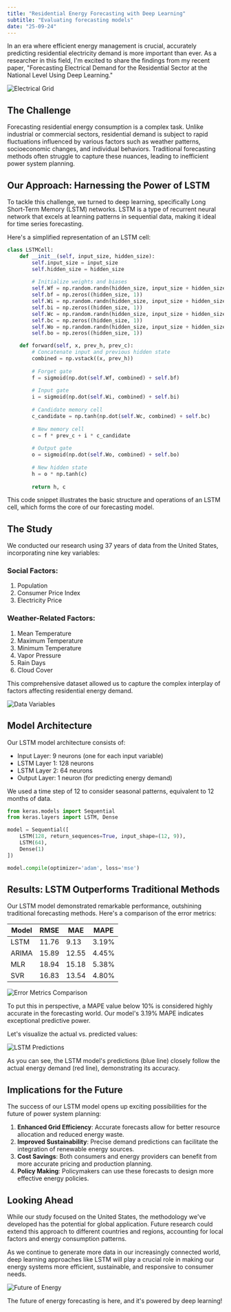 ```yaml
---
title: "Residential Energy Forecasting with Deep Learning"
subtitle: "Evaluating forecasting models"
date: "25-09-24"
---
```

<!-- # Residential Energy Forecasting with Deep Learning -->

In an era where efficient energy management is crucial, accurately predicting residential electricity demand is more important than ever. As a researcher in this field, I'm excited to share the findings from my recent paper, "Forecasting Electrical Demand for the Residential Sector at the National Level Using Deep Learning."

![Electrical Grid](https://api.placeholder.com/640x360?text=Electrical+Grid+Image)

## The Challenge

Forecasting residential energy consumption is a complex task. Unlike industrial or commercial sectors, residential demand is subject to rapid fluctuations influenced by various factors such as weather patterns, socioeconomic changes, and individual behaviors. Traditional forecasting methods often struggle to capture these nuances, leading to inefficient power system planning.

## Our Approach: Harnessing the Power of LSTM

To tackle this challenge, we turned to deep learning, specifically Long Short-Term Memory (LSTM) networks. LSTM is a type of recurrent neural network that excels at learning patterns in sequential data, making it ideal for time series forecasting.

Here's a simplified representation of an LSTM cell:

```python
class LSTMCell:
    def __init__(self, input_size, hidden_size):
        self.input_size = input_size
        self.hidden_size = hidden_size
        
        # Initialize weights and biases
        self.Wf = np.random.randn(hidden_size, input_size + hidden_size)
        self.bf = np.zeros((hidden_size, 1))
        self.Wi = np.random.randn(hidden_size, input_size + hidden_size)
        self.bi = np.zeros((hidden_size, 1))
        self.Wc = np.random.randn(hidden_size, input_size + hidden_size)
        self.bc = np.zeros((hidden_size, 1))
        self.Wo = np.random.randn(hidden_size, input_size + hidden_size)
        self.bo = np.zeros((hidden_size, 1))

    def forward(self, x, prev_h, prev_c):
        # Concatenate input and previous hidden state
        combined = np.vstack((x, prev_h))
        
        # Forget gate
        f = sigmoid(np.dot(self.Wf, combined) + self.bf)
        
        # Input gate
        i = sigmoid(np.dot(self.Wi, combined) + self.bi)
        
        # Candidate memory cell
        c_candidate = np.tanh(np.dot(self.Wc, combined) + self.bc)
        
        # New memory cell
        c = f * prev_c + i * c_candidate
        
        # Output gate
        o = sigmoid(np.dot(self.Wo, combined) + self.bo)
        
        # New hidden state
        h = o * np.tanh(c)
        
        return h, c
```

This code snippet illustrates the basic structure and operations of an LSTM cell, which forms the core of our forecasting model.

## The Study

We conducted our research using 37 years of data from the United States, incorporating nine key variables:

### Social Factors:
1. Population
2. Consumer Price Index
3. Electricity Price

### Weather-Related Factors:
1. Mean Temperature
2. Maximum Temperature
3. Minimum Temperature
4. Vapor Pressure
5. Rain Days
6. Cloud Cover

This comprehensive dataset allowed us to capture the complex interplay of factors affecting residential energy demand.

![Data Variables](https://api.placeholder.com/640x360?text=Data+Variables+Graph)

## Model Architecture

Our LSTM model architecture consists of:

- Input Layer: 9 neurons (one for each input variable)
- LSTM Layer 1: 128 neurons
- LSTM Layer 2: 64 neurons
- Output Layer: 1 neuron (for predicting energy demand)

We used a time step of 12 to consider seasonal patterns, equivalent to 12 months of data.

```python
from keras.models import Sequential
from keras.layers import LSTM, Dense

model = Sequential([
    LSTM(128, return_sequences=True, input_shape=(12, 9)),
    LSTM(64),
    Dense(1)
])

model.compile(optimizer='adam', loss='mse')
```

## Results: LSTM Outperforms Traditional Methods

Our LSTM model demonstrated remarkable performance, outshining traditional forecasting methods. Here's a comparison of the error metrics:

| Model | RMSE | MAE | MAPE |
|-------|------|-----|------|
| LSTM | 11.76 | 9.13 | 3.19% |
| ARIMA | 15.89 | 12.55 | 4.45% |
| MLR | 18.94 | 15.18 | 5.38% |
| SVR | 16.83 | 13.54 | 4.80% |

![Error Metrics Comparison](https://api.placeholder.com/640x360?text=Error+Metrics+Comparison+Graph)

To put this in perspective, a MAPE value below 10% is considered highly accurate in the forecasting world. Our model's 3.19% MAPE indicates exceptional predictive power.

Let's visualize the actual vs. predicted values:

![LSTM Predictions](https://api.placeholder.com/640x360?text=LSTM+Predictions+vs+Actual+Values)

As you can see, the LSTM model's predictions (blue line) closely follow the actual energy demand (red line), demonstrating its accuracy.

## Implications for the Future

The success of our LSTM model opens up exciting possibilities for the future of power system planning:

1. **Enhanced Grid Efficiency**: Accurate forecasts allow for better resource allocation and reduced energy waste.
2. **Improved Sustainability**: Precise demand predictions can facilitate the integration of renewable energy sources.
3. **Cost Savings**: Both consumers and energy providers can benefit from more accurate pricing and production planning.
4. **Policy Making**: Policymakers can use these forecasts to design more effective energy policies.

## Looking Ahead

While our study focused on the United States, the methodology we've developed has the potential for global application. Future research could extend this approach to different countries and regions, accounting for local factors and energy consumption patterns.

As we continue to generate more data in our increasingly connected world, deep learning approaches like LSTM will play a crucial role in making our energy systems more efficient, sustainable, and responsive to consumer needs.

![Future of Energy](https://api.placeholder.com/640x360?text=Future+of+Energy+Forecasting)

The future of energy forecasting is here, and it's powered by deep learning!

